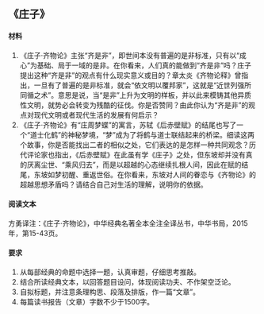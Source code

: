 ## 《庄子》  
#### 材料  
1. 《庄子·齐物论》主张“齐是非”，即世间本没有普遍的是非标准，只有以“成心”为基础、局于一域的是非。在你看来，人们真的能做到“齐是非”吗？庄子提出这种“齐是非”的观点有什么现实意义或目的？章太炎《齐物论释》曾指出，一旦有了普遍的是非标准，就会“依文明以覆邦家”，这就是“近世列强所同循之术”。意思是说，当“是非”上升为文明的样板，并以此来模铸其他异质性文明，就势必会转变为残酷的征伐。你是否赞同？由此你认为“齐是非”的观点对现代文明或者现代生活的发展有何启示？  
2. 《庄子·齐物论》有“庄周梦蝶”的寓言，苏轼《后赤壁赋》的结尾也写了一个“道士化鹤”的神秘梦境，“梦”成为了将鹤与道士联结起来的桥梁。细读这两个故事，你是否能找出二者的相似之处，它们表达的是怎样一种共同观念？历代评论家也指出，《后赤壁赋》在此虽有学《庄子》之处，但东坡却并没有真的厌离尘世、“乘风归去”，而是以超越的心态继续扎根人间，因此在赋的结尾，东坡如梦初醒、重返世俗。在你看来，东坡对人间的眷恋与《齐物论》的超越思想矛盾吗？请结合自己对生活的理解，说明你的依据。   
#### 阅读文本
方勇译注：《庄子·齐物论》，中华经典名著全本全注全译丛书，中华书局，2015年，第15-43页。  
#### 要求  
1. 从每部经典的命题中选择一题，认真审题，仔细思考推敲。  
2. 结合所读经典文本，以回答题目设问，体现阅读功夫、不作架空泛论。  
3. 自拟标题，并注意条理构思、段落及排版，作一篇“文章”。  
4. 每篇读书报告（文章）字数不少于1500字。  